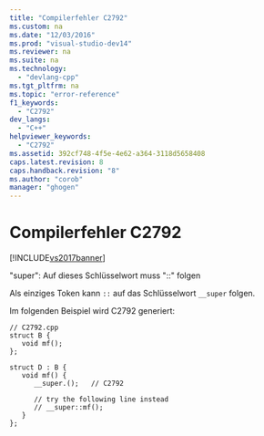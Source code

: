 ```yaml
---
title: "Compilerfehler C2792"
ms.custom: na
ms.date: "12/03/2016"
ms.prod: "visual-studio-dev14"
ms.reviewer: na
ms.suite: na
ms.technology: 
  - "devlang-cpp"
ms.tgt_pltfrm: na
ms.topic: "error-reference"
f1_keywords: 
  - "C2792"
dev_langs: 
  - "C++"
helpviewer_keywords: 
  - "C2792"
ms.assetid: 392cf748-4f5e-4e62-a364-3118d5658408
caps.latest.revision: 8
caps.handback.revision: "8"
ms.author: "corob"
manager: "ghogen"
---
```

# Compilerfehler C2792
[!INCLUDE[vs2017banner](../../assembler/inline/includes/vs2017banner.md)]

"super": Auf dieses Schlüsselwort muss "::" folgen  
  
 Als einziges Token kann `::` auf das Schlüsselwort `__super` folgen.  
  
 Im folgenden Beispiel wird C2792 generiert:  
  
```  
// C2792.cpp  
struct B {  
   void mf();  
};  
  
struct D : B {  
   void mf() {  
      __super.();   // C2792  
  
      // try the following line instead  
      // __super::mf();  
   }  
};  
```